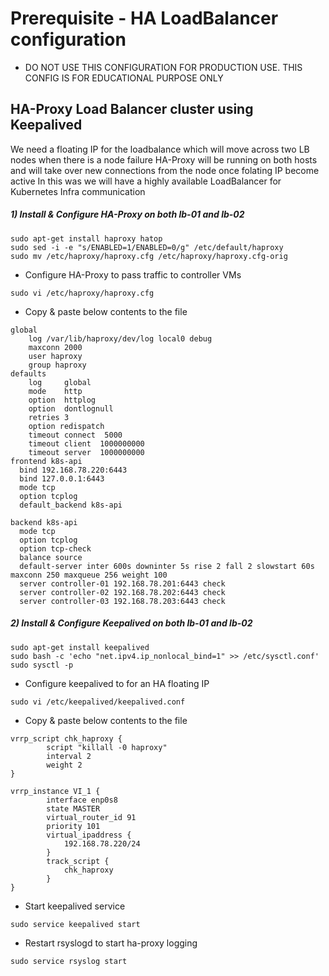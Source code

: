 # Prerequisite - HA LoadBalancer configuration

- DO NOT USE THIS CONFIGURATION FOR PRODUCTION USE. THIS CONFIG IS FOR EDUCATIONAL PURPOSE ONLY 
## HA-Proxy Load Balancer cluster using Keepalived 

We need a floating IP for the loadbalance which will move across two LB nodes when there is a node failure 
HA-Proxy will be running on both hosts and will take over new connections from the node once folating IP become active 
In this was we will have a highly available LoadBalancer for Kubernetes Infra communication 

##### 1) Install & Configure HA-Proxy on both lb-01 and lb-02 
```
sudo apt-get install haproxy hatop
sudo sed -i -e "s/ENABLED=1/ENABLED=0/g" /etc/default/haproxy
sudo mv /etc/haproxy/haproxy.cfg /etc/haproxy/haproxy.cfg-orig 
```
- Configure HA-Proxy to pass traffic to controller VMs 
```
sudo vi /etc/haproxy/haproxy.cfg 
```
- Copy & paste below contents to the file
```
global
    log /var/lib/haproxy/dev/log local0 debug
    maxconn 2000
    user haproxy
    group haproxy
defaults
    log     global
    mode    http
    option  httplog
    option  dontlognull
    retries 3
    option redispatch
    timeout connect  5000
    timeout client  1000000000
    timeout server  1000000000
frontend k8s-api
  bind 192.168.78.220:6443
  bind 127.0.0.1:6443
  mode tcp
  option tcplog
  default_backend k8s-api

backend k8s-api
  mode tcp
  option tcplog
  option tcp-check
  balance source
  default-server inter 600s downinter 5s rise 2 fall 2 slowstart 60s maxconn 250 maxqueue 256 weight 100
  server controller-01 192.168.78.201:6443 check
  server controller-02 192.168.78.202:6443 check
  server controller-03 192.168.78.203:6443 check
```

##### 2) Install & Configure Keepalived on both lb-01 and lb-02

```
sudo apt-get install keepalived
sudo bash -c 'echo "net.ipv4.ip_nonlocal_bind=1" >> /etc/sysctl.conf'
sudo sysctl -p
```
- Configure keepalived to for an HA floating IP 
```
sudo vi /etc/keepalived/keepalived.conf
```
- Copy & paste below contents to the file
```
vrrp_script chk_haproxy {
        script "killall -0 haproxy"    
        interval 2                   
        weight 2   
}

vrrp_instance VI_1 {
        interface enp0s8
        state MASTER
        virtual_router_id 91
        priority 101        
        virtual_ipaddress {
            192.168.78.220/24
        }
        track_script {
            chk_haproxy
        }
}
```
- Start keepalived service
```
sudo service keepalived start
```
- Restart rsyslogd to start ha-proxy logging
```
sudo service rsyslog start
```
 
